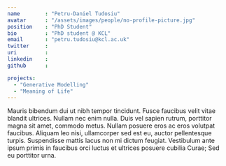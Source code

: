 ```yaml
---
name        : "Petru-Daniel Tudosiu"
avatar      : "/assets/images/people/no-profile-picture.jpg"
position    : "PhD Student"
bio         : "PhD student @ KCL"
email       : "petru.tudosiu@kcl.ac.uk"
twitter     :
uri         :
linkedin    :
github      :

projects:
  - "Generative Modelling"
  - "Meaning of Life"
---
```


Mauris bibendum dui ut nibh tempor tincidunt. Fusce faucibus velit vitae blandit ultrices. Nullam nec enim nulla. Duis vel sapien rutrum, porttitor magna sit amet, commodo metus. Nullam posuere eros ac eros volutpat faucibus. Aliquam leo nisi, ullamcorper sed est eu, auctor pellentesque turpis. Suspendisse mattis lacus non mi dictum feugiat. Vestibulum ante ipsum primis in faucibus orci luctus et ultrices posuere cubilia Curae; Sed eu porttitor urna.
